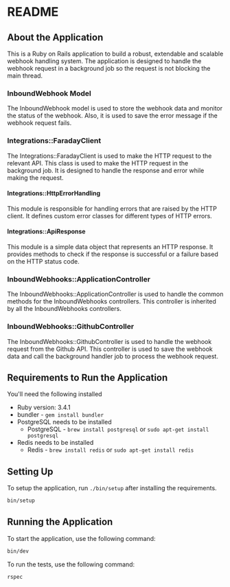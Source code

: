 # README

## About the Application

This is a Ruby on Rails application to build a robust, extendable and scalable webhook handling system. The application is designed to handle the webhook request in a background job so the request is not blocking the main thread.

### InboundWebhook Model

The InboundWebhook model is used to store the webhook data and monitor the status of the webhook. Also, it is used to save the error message if the webhook request fails.

### Integrations::FaradayClient

The Integrations::FaradayClient is used to make the HTTP request to the relevant API. This class is used to make the HTTP request in the background job. It is designed to handle the response and error while making the request.

#### Integrations::HttpErrorHandling

This module is responsible for handling errors that are raised by the HTTP client. It defines custom error classes for different types of HTTP errors.

#### Integrations::ApiResponse

This module is a simple data object that represents an HTTP response. It provides methods to check if the response is successful or a failure based on the HTTP status code.

### InboundWebhooks::ApplicationController

The InboundWebhooks::ApplicationController is used to handle the common methods for the InboundWebhooks controllers. This controller is inherited by all the InboundWebhooks controllers.

### InboundWebhooks::GithubController

The InboundWebhooks::GithubController is used to handle the webhook request from the Github API. This controller is used to save the webhook data and call the background handler job to process the webhook request.

## Requirements to Run the Application

You'll need the following installed

- Ruby version: 3.4.1
- bundler - `gem install bundler`
- PostgreSQL needs to be installed
  - PostgreSQL - `brew install postgresql` or `sudo apt-get install postgresql`
- Redis needs to be installed
  - Redis - `brew install redis` or `sudo apt-get install redis`

## Setting Up

To setup the application, run `./bin/setup` after installing the requirements.

```bash
bin/setup
```

## Running the Application

To start the application, use the following command:

```bash
bin/dev
```

To run the tests, use the following command:

```bash
rspec
```
